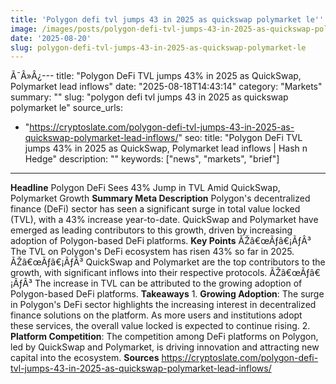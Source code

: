 ```yaml
---
title: 'Polygon defi tvl jumps 43 in 2025 as quickswap polymarket le'' '
image: /images/posts/polygon-defi-tvl-jumps-43-in-2025-as-quickswap-polymarket-le.jpg
date: '2025-08-20'
slug: polygon-defi-tvl-jumps-43-in-2025-as-quickswap-polymarket-le
---
```



Ã¯Â»Â¿---
title: "Polygon DeFi TVL jumps 43% in 2025 as QuickSwap, Polymarket lead inflows"
date: "2025-08-18T14:43:14"
category: "Markets"
summary: ""
slug: "polygon defi tvl jumps 43 in 2025 as quickswap polymarket le"
source_urls:
  - "https://cryptoslate.com/polygon-defi-tvl-jumps-43-in-2025-as-quickswap-polymarket-lead-inflows/"
seo:
  title: "Polygon DeFi TVL jumps 43% in 2025 as QuickSwap, Polymarket lead inflows | Hash n Hedge"
  description: ""
  keywords: ["news", "markets", "brief"]
---
**Headline** Polygon DeFi Sees 43% Jump in TVL Amid QuickSwap, Polymarket Growth  **Summary Meta Description** Polygon's decentralized finance (DeFi) sector has seen a significant surge in total value locked (TVL), with a 43% increase year-to-date. QuickSwap and Polymarket have emerged as leading contributors to this growth, driven by increasing adoption of Polygon-based DeFi platforms.  **Key Points**  ÃŽâ€œÃƒâ€¡ÃƒÂ³ The TVL on Polygon's DeFi ecosystem has risen 43% so far in 2025. ÃŽâ€œÃƒâ€¡ÃƒÂ³ QuickSwap and Polymarket are the top contributors to the growth, with significant inflows into their respective protocols. ÃŽâ€œÃƒâ€¡ÃƒÂ³ The increase in TVL can be attributed to the growing adoption of Polygon-based DeFi platforms.  **Takeaways**  1. **Growing Adoption**: The surge in Polygon's DeFi sector highlights the increasing interest in decentralized finance solutions on the platform. As more users and institutions adopt these services, the overall value locked is expected to continue rising. 2. **Platform Competition**: The competition among DeFi platforms on Polygon, led by QuickSwap and Polymarket, is driving innovation and attracting new capital into the ecosystem.  **Sources** https://cryptoslate.com/polygon-defi-tvl-jumps-43-in-2025-as-quickswap-polymarket-lead-inflows/